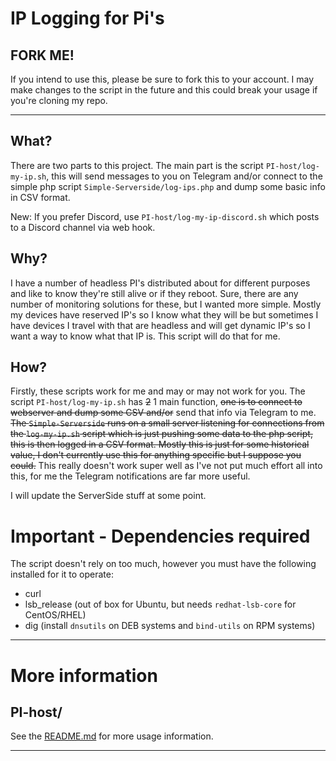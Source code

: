 # IP Logging for Pi's

## FORK ME!

If you intend to use this, please be sure to fork this to your account. I may make changes to the script in the future and this could break your usage if you're cloning my repo. 

----

## What?

There are two parts to this project. The main part is the script `PI-host/log-my-ip.sh`, this will send messages to you on Telegram and/or connect to the simple php script `Simple-Serverside/log-ips.php` and dump some basic info in CSV format.

New: If you prefer Discord, use `PI-host/log-my-ip-discord.sh` which posts to a Discord channel via web hook.

## Why?

I have a number of headless PI's distributed about for different purposes and like to know they're still alive or if they reboot. Sure, there are any number of monitoring solutions for these, but I wanted more simple. Mostly my devices have reserved IP's so I know what they will be but sometimes I have devices I travel with that are headless and will get dynamic IP's so I want a way to know what that IP is. This script will do that for me.

## How?

Firstly, these scripts work for me and may or may not work for you.  The script `PI-host/log-my-ip.sh` has ~~2~~ 1 main function, ~~one is to connect to webserver and dump some CSV and/or~~ send that info via Telegram to me. ~~The `Simple-Serverside` runs on a small server listening for connections from the `log-my-ip.sh` script which is just pushing some data to the php script, this is then logged in a CSV format.  Mostly this is just for some historical value, I don't currently use this for anything specific but I suppose you could.~~ This really doesn't work super well as I've not put much effort all into this, for me the Telegram notifications are far more useful.

I will update the ServerSide stuff at some point.

# Important - Dependencies required

The script doesn't rely on too much, however you must have the following installed for it to operate:

* curl
* lsb_release (out of box for Ubuntu, but needs `redhat-lsb-core` for CentOS/RHEL)
* dig (install `dnsutils` on DEB systems and `bind-utils` on RPM systems)

---

# More information

## PI-host/

See the [README.md](PI-host/README.md) for more usage information.

---
